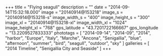 +++
title = "Flying seagull"
description = ""
date = "2014-09-14T15:32:18.000"
image = "20140914@153218"
image_s = "20140914@153218-s"
image_width_s = "400"
image_height_s = "300"
image_xl = "20140914@153218-xl"
image_width_xl = "1024"
image_height_xl = "768"
gps_latitude = "43.7201722166667"
gps_longitude = "13.2209527833333"
phototags = [ "2014-09-14", "2014-09", "2014", "harbor", "Europe", "Italy", "Marche", "Ancona", "Senigallia", "blue", "afternoon", "summer", "bird", "seagull", "outdoor", "sky" ]
galleries = [ "2014 Timeline", "Senigallia City and Seaside" ]
+++
